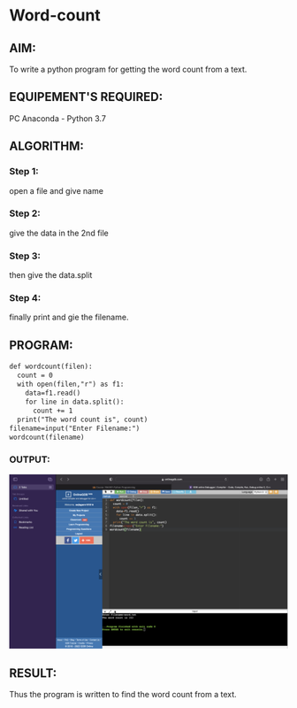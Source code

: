 # Word-count
## AIM:
To write a python program for getting the word count from a text.
## EQUIPEMENT'S REQUIRED: 
PC
Anaconda - Python 3.7
## ALGORITHM: 
### Step 1:
open a file and give name
### Step 2: 
 give the data in the 2nd file
### Step 3: 
then give the data.split
### Step 4:  
finally print and gie the filename.


## PROGRAM:
~~~
def wordcount(filen):
  count = 0
  with open(filen,"r") as f1:
    data=f1.read()
    for line in data.split():
      count += 1
  print("The word count is", count)
filename=input("Enter Filename:")
wordcount(filename)
~~~
### OUTPUT:

![output](full.png)

## RESULT:
Thus the program is written to find the word count from a text.

